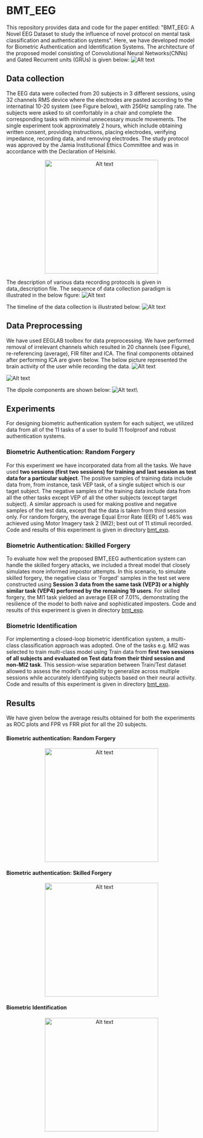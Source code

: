 # BMT_EEG
This repository provides data and code for the paper entitled: "BMT_EEG: A Novel EEG Dataset to study the influence of novel protocol on mental task classification and authentication systems".
Here, we have developed model for Biometric Authentication and Identification Systems. The architecture of the proposed model consisting of Convolutional Neural Networks(CNNs) and Gated Recurrent units (GRUs) is given below:
![Alt text](architucture_bmt.png)

## Data collection
The EEG data were collected from 20 subjects in 3 different sessions, using 32 channels RMS device where the electrodes are pasted according to the internatinal 10-20 system (see Figure below), with 256Hz sampling rate. The subjects were asked to sit comfortably in a chair and complete the corresponding tasks with minimal unnecessary muscle movements. The single experiment took approximately 2 hours, which include obtaining written consent, providing instructions, placing electrodes, verifying impedance, recording data, and removing electrodes. The study protocol was approved by the Jamia Institutional Ethics Committee and was in accordance with the Declaration of Helsinki.

<div align="center">
    <img src="electrode_placement.png" alt="Alt text" width="300">
</div>

The description of various data recording protocols is given in data_description file. The sequence of data collection paradigm is illustrated in the below figure:
![Alt text](final_diagram_data_sequence.png)

The timeline of the data collection is illustrated below:
![Alt text](Figure_6.png)

## Data Preprocessing
We have used EEGLAB toolbox for data preprocessing. We have performed removal of irrelevant channels which resulted in 20 channels (see Figure), re-referencing (average), FIR filter and ICA. The final components obtained after performing ICA are given below. The below picture represented the brain activity of the user while recording the data.
![Alt text](electrodes_by_name.png)

![Alt text](all_components_brain_activity.png) 

The dipole components are shown below:
![Alt text](component_dipole.png)\

## Experiments
For designing biometric authentication system for each subject, we utilized data from all of the 11 tasks of a user to build 11 foolproof and robust authentication systems. 
### Biometric Authentication: Random Forgery
For this experiment we have incorporated data from all the tasks. 
We have used **two sessions (first two sessions) for training and last session as test data for a particular subject**.
The positive samples of training data include data from, from instance, task VEP task, of a single subject which is our taget subject.
The negative samples of the training data include data from all the other tasks except VEP of all the other subjects (except target subject).
A similar approach is used for making postive and negative samples of the test data, except that the data is taken from third session only.
For random forgery, the average Equal Error Rate (EER) of 1.46% was achieved using Motor Imagery task 2 (MI2); best out of 11 stimuli recorded.
Code and results of this experiment is given in directory [bmt_exp](./bmt_exm).

### Biometric Authentication: Skilled Forgery
To evaluate how well the proposed BMT_EEG authentication system can handle the skilled forgery attacks, we included a threat model that closely simulates more informed impostor attempts. In this scenario, to simulate skilled forgery, the negative class or 'Forged' samples in the test set were constructed using **Session 3 data from the same task (VEP3) or a highly similar task (VEP4) performed by the remaining 19 users**.
For skilled forgery, the MI1 task yielded an average EER of 7.01%, demonstrating the resilience of the model to both naive and sophisticated imposters.
Code and results of this experiment is given in directory [bmt_exp](./skilled_forgery).
### Biometric Identification
For implementing a closed-loop biometric identification system, a multi-class classification approach was adopted. One of the tasks e.g. MI2 was selected to train multi-class model using Train data from **first two sessions of all subjects and evaluated on Test data from their third session and non-MI2 task**. This session-wise separation between Train/Test dataset allowed to assess the model’s capability to generalize across multiple sessions while accurately identifying subjects based on their neural activity.
Code and results of this experiment is given in directory [bmt_exp](./identification).

## Results
We have given below the average results obtained for both the experiments as ROC plots and FPR vs FRR plot for all the 20 subjects.

#### Biometric authentication: Random Forgery
<div align="center">
    <img src="Figure_10.png" alt="Alt text" width="300">
</div>

#### Biometric authentication: Skilled Forgery
<div align="center">
    <img src="average_all_subjects_graph_skilled_forgery.png" alt="Alt text" width="300">
</div>

#### Biometric Identification
<div align="center">
    <img src="radar_chart_identification.png" alt="Alt text" width="300">
</div>
